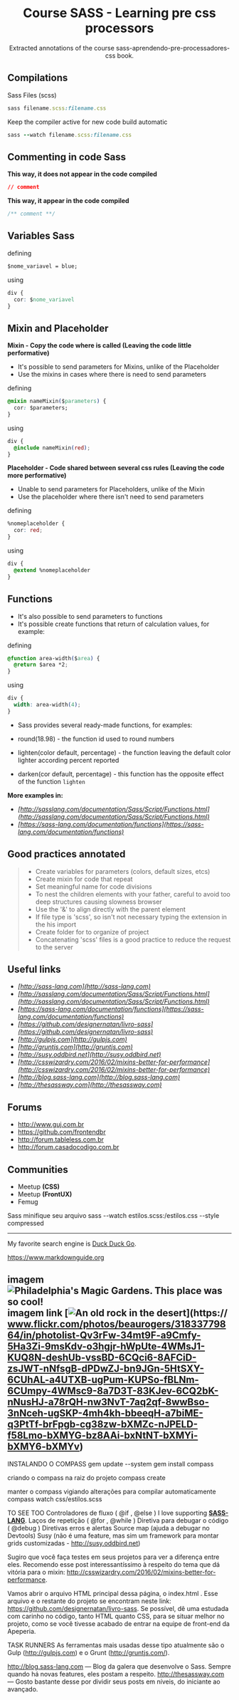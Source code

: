 <div align="center">
  <h1>Course SASS - Learning pre css processors</h1>
  <p>
    Extracted annotations of the course sass-aprendendo-pre-processadores-css book.
  </p>
</div>

## Compilations
Sass Files (scss)
```rb
sass filename.scss:filename.css
```

Keep the compiler active for  new code build automatic
```rb
sass --watch filename.scss:filename.css
```

## Commenting in code Sass

**This way, it does not appear in the code compiled**
```css
// comment
```

**This way, it appear in the code compiled**
```css
/** comment **/
```

## Variables Sass

defining
```css
$nome_variavel = blue;
```

using
```css
div {
  cor: $nome_variavel
}
```

## Mixin and Placeholder

**Mixin - Copy the code where is called (Leaving the code little performative)**

- It's possible to send parameters for Mixins, unlike of the Placeholder
- Use the mixins in cases where there is need to send parameters

defining
```css
@mixin nameMixin($parameters) {
  cor: $parameters;
}
```

using
```css
div {
  @include nameMixin(red);
}
```

**Placeholder - Code shared between several css rules (Leaving the code more performative)**

- Unable to send parameters for Placeholders, unlike of the Mixin
- Use the placeholder where there isn't need to send parameters

defining
```css
%nomeplaceholder {
  cor: red;
}
```

using
```css
div {
  @extend %nomeplaceholder
}
```

## Functions

- It's also possible to send parameters to functions
- It's possible create functions that return of calculation values, for example:

defining
```css
@function area-width($area) {
  @return $area *2;
}
```

using
```css
div {
  width: area-width(4);
}
```

- Sass provides several ready-made functions, for examples:

- round(18.98) - the function id used to round numbers
- lighten(color default, percentage) - the function leaving the default color lighter according percent reported
- darken(cor default, percentage) - this function has the opposite effect of the function `lighten`

**More examples in:**
- *[http://sasslang.com/documentation/Sass/Script/Functions.html](http://sasslang.com/documentation/Sass/Script/Functions.html)*
- *[https://sass-lang.com/documentation/functions](https://sass-lang.com/documentation/functions)*


## Good practices annotated
>
> - Create variables for parameters (colors, default sizes, etcs)
> - Create mixin for code that repeat
> - Set meaningful name for code divisions
> - To nest the children elements with your father, careful to avoid too deep structures causing slowness browser
> - Use the '&' to align directly with the parent element
> - If file type is 'scss', so isn't not necessary typing the extension in the his import
> - Create folder for to organize of project
> - Concatenating 'scss' files is a good practice to reduce the request to the server

## Useful links

- *[http://sass-lang.com](http://sass-lang.com)*
- *[http://sasslang.com/documentation/Sass/Script/Functions.html](http://sasslang.com/documentation/Sass/Script/Functions.html)*
- *[https://sass-lang.com/documentation/functions](https://sass-lang.com/documentation/functions)*
- *[https://github.com/designernatan/livro-sass](https://github.com/designernatan/livro-sass)*
- *[http://gulpjs.com](http://gulpjs.com)*
- *[http://gruntjs.com](http://gruntjs.com)*
- *[http://susy.oddbird.net](http://susy.oddbird.net)*
- *[http://csswizardry.com/2016/02/mixins-better-for-performance](http://csswizardry.com/2016/02/mixins-better-for-performance)*
- *[http://blog.sass-lang.com](http://blog.sass-lang.com)*
- *[http://thesassway.com](http://thesassway.com)*

## Forums

* http://www.guj.com.br
* https://github.com/frontendbr
* http://forum.tableless.com.br
* http://forum.casadocodigo.com.br

## Communities

- Meetup **(CSS)**
- Meetup **(FrontUX)**
- Femug

Sass	minifique	seu	arquivo
sass	--watch	estilos.scss:/estilos.css	--style	compressed

--------------------------
My favorite search engine is [Duck Duck Go](https://duckduckgo.com "The best search engine for privacy").

<https://www.markdownguide.org>

imagem 
![Philadelphia's Magic Gardens. This place was so cool!](/assets/images/philly-magic-gardens.jpg "Philadelphia's Magic Gardens")
imagem link
[![An old rock in the desert](/assets/images/shiprock.jpg "Shiprock, New Mexico by Beau Rogers")](https://
www.flickr.com/photos/beaurogers/31833779864/in/photolist-Qv3rFw-34mt9F-a9Cmfy-5Ha3Zi-9msKdv-o3hgjr-hWpUte-4WMsJ1-KUQ8N-deshUb-vssBD-6CQci6-8AFCiD-zsJWT-nNfsgB-dPDwZJ-bn9JGn-5HtSXY-6CUhAL-a4UTXB-ugPum-KUPSo-fBLNm-6CUmpy-4WMsc9-8a7D3T-83KJev-6CQ2bK-nNusHJ-a78rQH-nw3NvT-7aq2qf-8wwBso-3nNceh-ugSKP-4mh4kh-bbeeqH-a7biME-q3PtTf-brFpgb-cg38zw-bXMZc-nJPELD-f58Lmo-bXMYG-bz8AAi-bxNtNT-bXMYi-bXMY6-bXMYv)
------------------------------

INSTALANDO O COMPASS
gem	update	--system
gem	install	compass

criando o compass na raiz do projeto
compass create

manter o compass vigiando alterações para compilar automaticamente
compass	watch css/estilos.scss



TO SEE TOO
Controladores	de	fluxo	(	@if	,		@else	) I love supporting **[SASS-LANG](http://sass-lang.com)**.
Laços	de	repetição	(	@for	,		@while	)
Diretiva	para	debugar	o	código	(	@debug	)
Diretivas	erros	e	alertas
Source	map	(ajuda	a	debugar	no	Devtools)
Susy	(não	é	uma	feature,	mas	sim	um	framework	para
montar	grids	customizadas	-	http://susy.oddbird.net)

Sugiro	 que	 você	 faça	 testes	 em	 seus	 projetos	 para	 ver	 a
diferença	 entre	 eles.	 Recomendo	 esse	 post	 interessantíssimo	 à
respeito	 do	 tema	 que	 dá	 vitória	 para	 o	 mixin:
http://csswizardry.com/2016/02/mixins-better-for-performance.

Vamos	 abrir	 o	 arquivo	 HTML	 principal	 dessa	 página,	 o
	index.html	.	Esse	arquivo	e	o	 restante	do	projeto	 se	encontram
neste	 link:	 https://github.com/designernatan/livro-sass.	 Se
possível,	 dê	 uma	 estudada	 com	 carinho	 no	 código,	 tanto	 HTML
quanto	CSS,	para	se	situar	melhor	no	projeto,	como	se	você	tivesse
acabado	de	entrar	na	equipe	de	front-end	da	Apeperia.


TASK RUNNERS
As	ferramentas	mais	usadas	desse	tipo	atualmente	são	o	Gulp
(http://gulpjs.com)	e	o	Grunt	(http://gruntjs.com/).

http://blog.sass-lang.com	 —	 Blog	 da	 galera	 que
desenvolve	 o	 Sass.	 Sempre	 quando	 há	 novas
features,	eles	postam	a	respeito.
http://thesassway.com	 —	 Gosto	 bastante	 desse
por	 dividir	 seus	 posts	 em	níveis,	 do	iniciante	ao
avançado.
